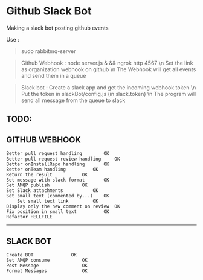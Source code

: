 # Github Slack Bot

Making a slack bot posting github events

Use : 

> sudo rabbitmq-server

> Github Webhook : node server.js & && ngrok http 4567 \n
  Set the link as organization webhook on github \n
  The Webhook will get all events and send them in a queue

> Slack bot : Create a slack app and get the incoming webhook token \n
  Put the token in slackBot/config.js (in slack.token) \n
  The program will send all message from the queue to slack




TODO:
---------------------

GITHUB WEBHOOK
---------------------
	Better pull request handling		OK
	Better pull request review handling 	OK
	Better onInstallRepo handling 		OK
	Better onTeam handling 			OK
	Return the result 			OK
	Set message with slack format		OK
	Set AMQP publish			OK
	Set Slack attachments			OK
	Set small text (commented by...)	OK
	    Set small text link			OK
	Display only the new comment on review	OK
	Fix position in small text   		OK
	Refactor HELLFILE
---------------------
SLACK BOT
---------------------
	Create BOT				OK
	Set AMQP consume			OK
	Post Message				OK
	Format Messages				OK